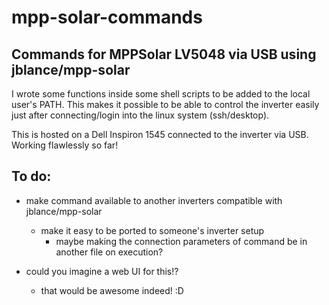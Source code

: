 # mpp-solar-commands
 ## Commands for MPPSolar LV5048 via USB using jblance/mpp-solar
 I wrote some functions inside some shell scripts to be added to the local user's PATH. This makes it possible to be able to control the inverter easily just after connecting/login into the linux system (ssh/desktop).
 
 This is hosted on a Dell Inspiron 1545 connected to the inverter via USB. Working flawlessly so far!
 
 ## To do:
- make command available to another inverters compatible with jblance/mpp-solar
  - make it easy to be ported to someone's inverter setup
    - maybe making the connection parameters of command be in another file on execution?
	
- could you imagine a web UI for this!?
  - that would be awesome indeed! :D